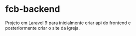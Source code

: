 # fcb-backend
Projeto em Laravel 9 para inicialmente criar api do frontend e posteriormente criar o site da igreja.
